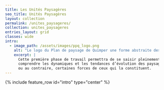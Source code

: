 ```yaml
---
title: Les Unités Paysagères
seo_title: Unités Paysagères
layout: collection
permalink: /unites_paysageres/
collection: unites_paysageres
entries_layout: grid
classes: wide
intro:
  - image_path: /assets/images/ppq_logo.png
    alt: "Le logo du Plan de paysage de Quimper une forme abstraite dessinée à l'aquarelle."
    excerpt: |
      Cette première phase de travail permettra de se saisir pleinement des enjeux territoriaux et paysagers de la commune et ses abords :
      comprendre les dynamiques et les tendances d’évolution des paysages de Quimper afin de mettre en exergue certaines fragilités 
      ou au contraire, certaines forces de ceux qui la constituent. 
---
```


{% include feature_row id="intro" type="center" %}